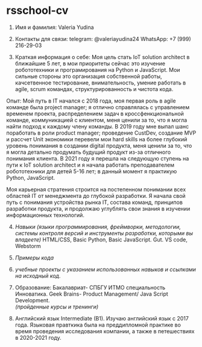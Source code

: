 # rsschool-cv
1. Имя и фамилия: Valeria Yudina

2. Контакты для связи:
telegram: @valeriayudina24
WhatsApp: +7 (999) 216-29-03

3. Краткая информация о себе: 
Моя цель стать IoT solution architect в ближайшие 5 лет, в мои приоритеты сейчас это изучение робототехники и програмирования на Python и JavaScript. Мои сильные стороны это организация собственной работы, качсетвенное тестирование, внимательность, умение работать в agile, scrum командах, структурированность и чистота кода.

Опыт: Мой путь в IT начался с 2018 года, моя первая роль в agile команде была project manager; я отлично справлялась с управлением временем проекта, распределением задач в кроссфенкциональной команде, коммуникацией с клиентом, меня ценили за то, что я могла найти подход к каждому члену команды. В 2019 году мне выпал шанс поработать в роли product manager; проведение CustDev, создание MVP и рассчет Unit экономики перевели мои hard skills на более глубокий уровень понимания в создании digital продукта, меня ценили за то, что я могла детально продумать будущий продукт из-за отличного понимания клиента. В 2021 году я перешла на следующую ступень на пути к IoT solution architect и я начала работать преподавателем робототехники для детей 5-16 лет; в данный момент я практикую Python, JavaScript.

Моя карьерная стратения строится на постепенном понимании всех областей IT от менеджмента до глубокой разработки. Я начала свой путь с понимания устройства рынка IT, состава команд, принципов разработки продукта, и продолжаю углублять свои знания в изучении информационных технологий. 

4. _Навыки (языки программирования, фреймворки, методологии, системы контроля версий и инструменты разработки, которыми вы владеете)_
HTML/CSS, 
Basic Python, Basic JavaScript. 
Gut. 
VS code, Webstorm

5. _Примеры кода_

6. _учебные проекты с указанием использованных навыков и ссылками на исходный код._

7. Образование: Бакалавриат- СПБГУ ИТМО специальность Инноватика. Geek Brains- Product Management/ Java Script Development.  
_(пройденные курсы и тренинги)_

8. Английский язык  Intermediate (B1). Изучаю английский язык с 2017 года. Языковая правткика была на преддипломной практике во время проведения исследования компании, а также в петешествиях в 2020-2021 году. 
